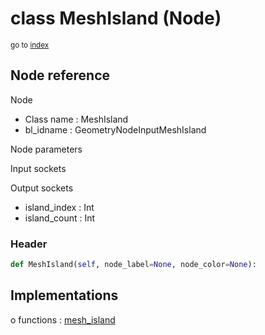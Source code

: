 # class MeshIsland (Node)

<sub>go to [index](/docs/index.md)</sub>

## Node reference

Node
 - Class name : MeshIsland
 - bl_idname : GeometryNodeInputMeshIsland

Node parameters

Input sockets

Output sockets
 - island_index : Int
 - island_count : Int

### Header

``` python
def MeshIsland(self, node_label=None, node_color=None):
```

## Implementations

o functions : [mesh_island](/docs/classes/mesh_island.md)

